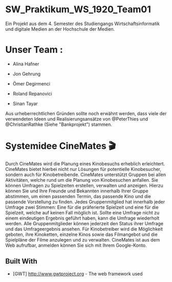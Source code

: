 # SW_Praktikum_WS_1920_Team01

Ein Projekt aus dem 4. Semester des Studiengangs Wirtschaftsinformatik und digitale Medien an der Hochschule der Medien. 

### <h1> <b> Unser Team : </b> </h1> 

* Alina Hafner 

* Jon Gehrung

* Ömer Degirmenci

* Roland Repanovici

* Sinan Tayar

Aus urheberrechtlichen Gründen sollte noch erwähnt werden, dass viele der verwendeten Ideen und Realisierungsansätze von @PeterThies und @ChristianRathke (Siehe "Bankprojekt") stammen. 

### <h1> <b> Systemidee CineMates 🎬 </b> </h1>

Durch CineMates wird die Planung eines Kinobesuchs erheblich erleichtert. CineMates bietet hierbei nicht nur Lösungen für potentielle Kinobesucher, sondern auch für Kinobetreibende.
CineMates unterstützt Gruppen bei allen Aktivitäten, welche rund um die Planung von Kinobesuchen anfallen. Sie können Umfragen zu Spielzeiten erstellen, verwalten und anzeigen. Hierzu können Sie und Ihre Freunde und Bekannten innerhalb Ihrer Gruppe abstimmen, um einen passenden Termin, das passende Kino und die passende Vorstellung zu finden. Jedes Gruppenmitglied hat innerhalb jeder Umfrage zwei Stimmen: Eine für die präferierte Spielzeit und eine für die Spielzeit, welche auf keinen Fall möglich ist. Sollte eine Umfrage nicht zu einem eindeutigen Ergebnis geführt haben, kann die Umfrage wiederholt werden. Alle Gruppenmitglieder können jederzeit den Status ihrer Umfrage und das Umfrageergebnis ansehen.
Für Kinobetreiber wird die Möglichkeit geboten, ihre Kinoketten, einzelne Kinos sowie das Filmangebot und die Spielpläne der Filme anzulegen und zu verwalten.
CineMates ist aus dem Web aufrufbar, anmelden können Sie sich mit Ihrem Google-Konto.
## Built With

* [GWT] http://www.gwtproject.org - The web framework used

